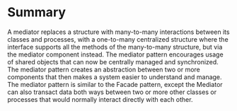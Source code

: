 # Summary

A mediator replaces a structure with many-to-many interactions between its classes and processes, with a one-to-many centralized structure where the interface supports all the methods of the many-to-many structure, but via the mediator component instead.
The mediator pattern encourages usage of shared objects that can now be centrally managed and synchronized.
The mediator pattern creates an abstraction between two or more components that then makes a system easier to understand and manage.
The mediator pattern is similar to the Facade pattern, except the Mediator can also transact data both ways between two or more other classes or processes that would normally interact directly with each other.
